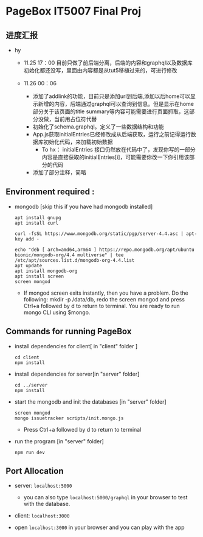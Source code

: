 # PageBox IT5007 Final Proj

## 进度汇报

- hy
    - 11.25 17：00 目前只做了前后端分离，后端的内容和graphql以及数据库初始化都还没写，里面由内容都是从tut5移植过来的，可进行修改

    - 11.26 00：06 
        - 添加了addlink的功能，目前只是添加url到后端,添加以后home可以显示新增的内容，后端通过graphql可以查询到信息。但是显示在home部分关于该页面的title summary等内容可能需要进行页面抓取，这部分没做，当前用占位符代替
        - 初始化了schema.graphql。定义了一些数据结构和功能
        - App.js获取initialEntries已经修改成从后端获取，运行之前记得运行数据库初始化代码，来加载初始数据
            - To hx： initialEntries 接口仍然放在代码中了，发现你写的一部分内容是直接获取的initialEntries[i]，可能需要你改一下你引用该部分的代码
        - 添加了部分注释，简略

## Environment required :
- mongodb [skip this if you have had mongodb installed]

    ```
    apt install gnupg
    apt install curl

    curl -fsSL https://www.mongodb.org/static/pgp/server-4.4.asc | apt-key add -

    echo "deb [ arch=amd64,arm64 ] https://repo.mongodb.org/apt/ubuntu bionic/mongodb-org/4.4 multiverse" | tee /etc/apt/sources.list.d/mongodb-org-4.4.list 
    apt update
    apt install mongodb-org
    apt install screen
    screen mongod
    ```

    - If mongod screen exits instantly, then you have a problem. Do the following: mkdir -p /data/db, redo the screen mongod and press Ctrl+a followed by d to return to terminal. You are ready to run mongo CLI using $mongo.

## Commands for running  PageBox

- install dependencies for client[ in "client" folder ]

    ```
    cd client
    npm install
    ```

- install dependencies for server[in "server" folder]

    ```
    cd ../server
    npm install 
    ```

- start the mongodb and init the databases [in "server" folder]

    ```
    screen mongod
    mongo issuetracker scripts/init.mongo.js
    ```

    - Press Ctrl+a followed by d to return to terminal

- run the program [in "server" folder]

    ```
    npm run dev
    ```

## Port Allocation

- server: `localhost:5000`

    - you can also type `localhost:5000/graphql` in your browser to test with the database.

- client: `localhost:3000`

- open `localhost:3000` in your browser and you can play with the app



